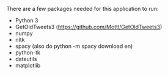 There are a few packages needed for this application to run:
- Python 3
- GetOldTweets3 (https://github.com/Mottl/GetOldTweets3)
- numpy
- nltk
- spacy (also do python -m spacy download en)
- python-tk
- dateutils
- matplotlib